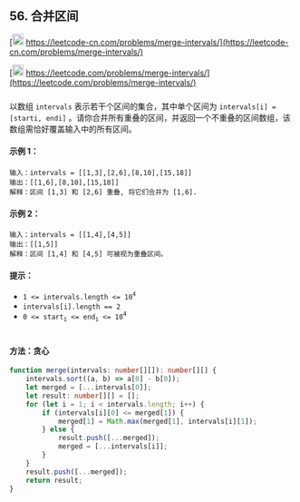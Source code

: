 ## 56. 合并区间

[<img src="https://static.leetcode-cn.com/cn-mono-assets/production/assets/logo-dark-cn.c42314a8.svg" height="20" /> https://leetcode-cn.com/problems/merge-intervals/](https://leetcode-cn.com/problems/merge-intervals/)

[<img src="https://assets.leetcode.com/static_assets/public/webpack_bundles/images/logo-dark.e99485d9b.svg" height="20"/> https://leetcode.com/problems/merge-intervals/](https://leetcode.com/problems/merge-intervals/)

###

以数组 `intervals` 表示若干个区间的集合，其中单个区间为 `intervals[i] = [starti, endi]` 。请你合并所有重叠的区间，并返回一个不重叠的区间数组，该数组需恰好覆盖输入中的所有区间。

#### 示例 1：

```
输入：intervals = [[1,3],[2,6],[8,10],[15,18]]
输出：[[1,6],[8,10],[15,18]]
解释：区间 [1,3] 和 [2,6] 重叠, 将它们合并为 [1,6].
```

#### 示例 2：

```
输入：intervals = [[1,4],[4,5]]
输出：[[1,5]]
解释：区间 [1,4] 和 [4,5] 可被视为重叠区间。
```

#### 提示：

-   `1 <= intervals.length <= 10`<sup>`4`</sup>
-   `intervals[i].length == 2`
-   `0 <= start`<sub>`i`</sub>` <= end`<sub>`i`</sub>` <= 10`<sup>`4`</sup>

#

#### 方法：贪心

```ts
function merge(intervals: number[][]): number[][] {
    intervals.sort((a, b) => a[0] - b[0]);
    let merged = [...intervals[0]];
    let result: number[][] = [];
    for (let i = 1; i < intervals.length; i++) {
        if (intervals[i][0] <= merged[1]) {
            merged[1] = Math.max(merged[1], intervals[i][1]);
        } else {
            result.push([...merged]);
            merged = [...intervals[i]];
        }
    }
    result.push([...merged]);
    return result;
}
```
